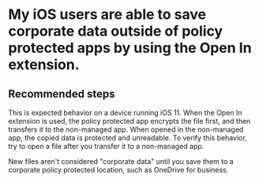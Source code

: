 <properties
	pageTitle="My iOS users are able to save corporate data outside of policy protected apps by using the Open In extension"
	description="My iOS users are able to save corporate data outside of policy protected apps by using the Open In extension"
	service="microsoft.intune"
	resource="intune"
	authors="mackie1604"
	displayOrder="8"
	selfHelpType="resource"
	supportTopicIds=""
	resourceTags="apps_selfhelp"
	productPesIds=""
	cloudEnvironments="public"
	articleId="d50bdc08-0270-4aea-9d5e-3588c1a7b52d"
/>

# My iOS users are able to save corporate data outside of policy protected apps by using the Open In extension.

## **Recommended steps**

This is expected behavior on a device running iOS 11.  When the Open In extension is used, the policy protected app encrypts the file first, and then transfers it to the non-managed app. When opened in the non-managed app, the copied data is protected and unreadable. To verify this behavior, try to open a file after you transfer it to a non-managed app. 

New files aren't considered "corporate data" until you save them to a corporate policy protected location, such as OneDrive for business.    

